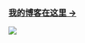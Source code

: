 ### [我的博客在这里 &rarr;](http://wenguang-liu.github.io)

![](https://wenguang-liu.github.io/img/readme-home.png)

